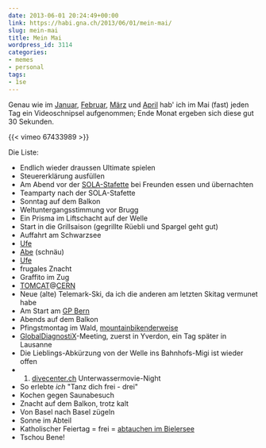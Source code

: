 ```yaml
---
date: 2013-06-01 20:24:49+00:00
link: https://habi.gna.ch/2013/06/01/mein-mai/
slug: mein-mai
title: Mein Mai
wordpress_id: 3114
categories:
- memes
- personal
tags:
- 1se
---
```


Genau wie im [Januar](https://habi.gna.ch/2013/02/01/mein-januar/), [Februar](https://habi.gna.ch/2013/03/04/mein-februar/), [März](https://habi.gna.ch/2013/04/01/mein-marz/) und [April](https://habi.gna.ch/2013/05/01/mein-april/) hab' ich im Mai (fast) jeden Tag ein Videoschnipsel aufgenommen; Ende Monat ergeben sich diese gut 30 Sekunden.

{{< vimeo 67433989 >}}

Die Liste:
* Endlich wieder draussen Ultimate spielen
* Steuererklärung ausfüllen
* Am Abend vor der [SOLA-Stafette](http://portal.sola.asvz.ethz.ch/Seiten/default.aspx) bei Freunden essen und übernachten
* Teamparty nach der SOLA-Stafette
* Sonntag auf dem Balkon
* Weltuntergangsstimmung vor Brugg
* Ein Prisma im Liftschacht auf der Welle
* Start in die Grillsaison (gegrillte Rüebli und Spargel geht gut)
* Auffahrt am Schwarzsee
* [Ufe](http://runkeeper.com/user/davidhaberthuer/activity/178778373)
* [Abe](http://runkeeper.com/user/davidhaberthuer/activity/179656895) (schnäu)
* [Ufe](http://runkeeper.com/user/davidhaberthuer/activity/179657565)
* frugales Znacht
* Graffito im Zug
* [TOMCAT](http://www.psi.ch/lsb-tomography/)@[CERN](http://home.web.cern.ch)
* Neue (alte) Telemark-Ski, da ich die anderen am letzten Skitag vermunet habe
* Am Start am [GP Bern](http://bern.mikatiming.de/2013/?content=detail&fpid=search&pid=search&idp=0000010D2FDD1600001E57A5&lang=EN&event=GP)
* Abends auf dem Balkon
* Pfingstmontag im Wald, [mountainbikenderweise](http://runkeeper.com/user/davidhaberthuer/activity/183212627?&tripIdBase36=312vrn)
* [GlobalDiagnostiX](http://globaldiagnostix.org)-Meeting, zuerst in Yverdon, ein Tag später in Lausanne
* Die Lieblings-Abkürzung von der Welle ins Bahnhofs-Migi ist wieder offen
* 1. [divecenter.ch](http://dck.ch) Unterwassermovie-Night
* So erlebte *ich* "Tanz dich frei - drei"
* Kochen gegen Saunabesuch
* Znacht auf dem Balkon, trotz kalt
* Von Basel nach Basel zügeln
* Sonne im Abteil
* Katholischer Feiertag = frei = [abtauchen im Bielersee](http://divelog.davidhaberthür.ch/2013.05.30.nidau.strandbad.pdf)
* Tschou Bene!
